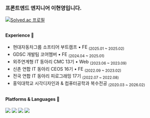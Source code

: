 ### 프론트엔드 엔지니어 이현영입니다.
[![Solved.ac
프로필](http://mazassumnida.wtf/api/mini/generate_badge?boj=yheel6)](https://solved.ac/yheel6)

<h2></h2>

#### Experience 🐥
- 현대자동차그룹 소프티어 부트캠프 • FE <sub>(2025.01 ~ 2025.02)</sub>
- GDSC 개발팀 코어멤버 • FE <sub>(2024.04 ~ 2025.01)</sub>
- 외주연계형 IT 동아리 CMC 13기 • Web <sub>(2023.06 ~ 2023.09)</sub>
- 신촌 연합 IT 동아리 CEOS 16기 • FE <sub>(2022.09 ~ 2023.02)</sub>
- 전국 연합 IT 동아리 피로그래밍 17기 <sub>(2022.07 ~ 2022.08)</sub>
- 홍익대학교 시각디자인과 & 컴퓨터공학과 복수전공 <sub>(2020.03 ~ 2026.02)</sub>

<h2></h2>

#### Platforms & Languages 💭
<img src="https://img.shields.io/badge/typescript-%23007ACC.svg?style=flat-square&logo=typescript&logoColor=white"/> <img src="https://img.shields.io/badge/javascript-F7DF1E?style=flat-square&logo=javascript&logoColor=black"> 
<img src="https://img.shields.io/badge/react-61DAFB?style=flat-square&logo=react&logoColor=black"> <img src="https://img.shields.io/badge/Next-black?style=flat-square&logo=next.js&logoColor=white"/>
